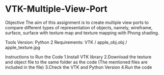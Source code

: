# VTK-Multiple-View-Port

Objective
The aim of this assignment is to create multiple view ports to compare different types of representation of objects, namely, wireframe, surface, surface with texture map and texture mapping with Phong shading.
 
 
Tools 
Version: Python 2
Requirements: VTK  / apple_obj.obj / apple_texture.jpg

Instructions to Run the Code
1.Install VTK library
2.Download the texture and object file to the same folder as the code (The mentioned files are included in the file)
3.Check the VTK and Python Version
4.Run the code
